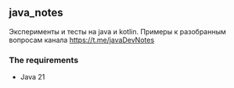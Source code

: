 ## java_notes
Эксперименты и тесты на java и kotlin.
Примеры к разобранным вопросам канала https://t.me/javaDevNotes

### The requirements

- Java 21
